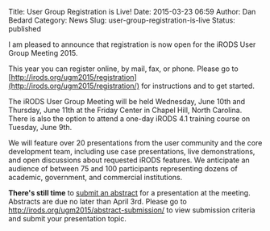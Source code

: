 Title: User Group Registration is Live!
Date: 2015-03-23 06:59
Author: Dan Bedard
Category: News
Slug: user-group-registration-is-live
Status: published

I am pleased to announce that registration is now open for the iRODS
User Group Meeting 2015.

This year you can register online, by mail, fax, or phone. Please go to
[http://irods.org/ugm2015/registration](http://irods.org/ugm2015/registration/)
for instructions and to get started.  
<!--more-->

The iRODS User Group Meeting will be held Wednesday, June 10th and
Thursday, June 11th at the Friday Center in Chapel Hill, North Carolina.
There is also the option to attend a one-day iRODS 4.1 training course
on Tuesday, June 9th.

We will feature over 20 presentations from the user community and the
core development team, including use case presentations, live
demonstrations, and open discussions about requested iRODS features. We
anticipate an audience of between 75 and 100 participants representing
dozens of academic, government, and commercial institutions.

**There's still time** to [submit an
abstract](http://irods.org/ugm2015/abstract-submission/) for a
presentation at the meeting. Abstracts are due no later than April 3rd.
Please go to <http://irods.org/ugm2015/abstract-submission/> to view
submission criteria and submit your presentation topic.
